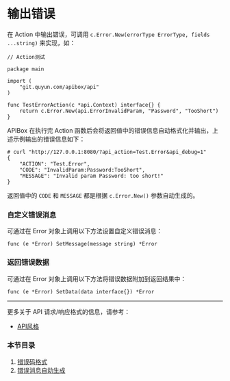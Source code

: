 输出错误
========

在 Action 中输出错误，可调用 `c.Error.New(errorType ErrorType, fields ...string)` 来实现，如：

    // Action测试
    
    package main
    
    import (
    	"git.quyun.com/apibox/api"
    )
    
    func TestErrorAction(c *api.Context) interface{} {
    	return c.Error.New(api.ErrorInvalidParam, "Password", "TooShort")
    }

APIBox 在执行完 Action 函数后会将返回值中的错误信息自动格式化并输出，上述示例输出的错误信息如下：

	# curl "http://127.0.0.1:8080/?api_action=Test.Error&api_debug=1"
	{
	    "ACTION": "Test.Error",
	    "CODE": "InvalidParam:Password:TooShort",
	    "MESSAGE": "Invalid param Password: too short!"
	}

返回值中的 `CODE` 和 `MESSAGE` 都是根据 `c.Error.New()` 参数自动生成的。

### 自定义错误消息 

可通过在 Error 对象上调用以下方法设置自定义错误消息：

	func (e *Error) SetMessage(message string) *Error

### 返回错误数据

可通过在 Error 对象上调用以下方法将错误数据附加到返回结果中：

	func (e *Error) SetData(data interface{}) *Error

---------

更多关于 API 请求/响应格式的信息，请参考：

 - [API风格](../style.md)

### 本节目录

1. [错误码格式](errorcode.md)
2. [错误消息自动生成](errormsg.md)